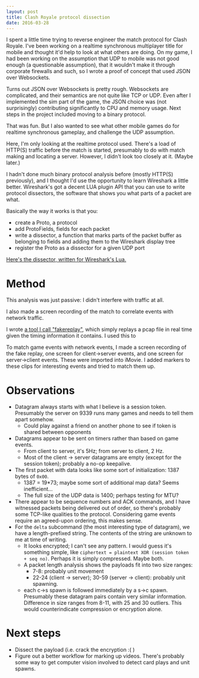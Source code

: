 ```yaml
---
layout: post
title: Clash Royale protocol dissection
date: 2016-03-28
---
```


I spent a little time trying to reverse engineer the match protocol for Clash Royale. I've been working on a realtime synchronous multiplayer title for mobile and thought it'd help to look at what others are doing. On my game, I had been working on the assumption that UDP to mobile was not good enough (a questionable assumption), that it wouldn't make it through corporate firewalls and such, so I wrote a proof of concept that used JSON over Websockets.

Turns out JSON over Websockets is pretty rough. Websockets are complicated, and their semantics are not quite like TCP or UDP. Even after I implemented the sim part of the game, the JSON choice was (not surprisingly) contributing significantly to CPU and memory usage. Next steps in the project included moving to a binary protocol.

That was fun. But I also wanted to see what other mobile games do for realtime synchronous gameplay, and challenge the UDP assumption.

Here, I'm only looking at the realtime protocol used. There's a load of HTTP(S) traffic before the match is started, presumably to do with match making and locating a server. However, I didn't look too closely at it. (Maybe later.)

I hadn't done much binary protocol analysis before (mostly HTTP(S) previously), and I thought I'd use the opportunity to learn Wireshark a little better. Wireshark's got a decent LUA plugin API that you can use to write protocol dissectors, the software that shows you what parts of a packet are what.

Basically the way it works is that you:

- create a Proto, a protocol
- add ProtoFields, fields for each packet
- write a dissector, a function that marks parts of the packet buffer as belonging to fields and adding them to the Wireshark display tree
- register the Proto as a dissector for a given UDP port

[Here's the dissector, written for Wireshark's Lua.](https://github.com/nfirvine/croy-shark)

# Method

This analysis was just passive: I didn't interfere with traffic at all.

I also made a screen recording of the match to correlate events with network traffic.

I wrote [a tool I call "fakereplay"](https://github.com/nfirvine/fakereplay), which simply replays a pcap file in real time given the timing information it contains. I used this to 

To match game events with network events, I made a screen recording of the fake replay, one screen for client→server events, and one screen for server→client events. These were imported into iMovie. I added markers to these clips for interesting events and tried to match them up.

# Observations

- Datagram always starts with what I believe is a session token. Presumably the server on 9339 runs many games and needs to tell them apart somehow.
    - Could play against a friend on another phone to see if token is shared between opponents
- Datagrams appear to be sent on timers rather than based on game events. 
    - From client to server, it's 5Hz; from server to client, 2 Hz.
    - Most of the client → server datagrams are empty (except for the session token); probably a no-op keepalive.
- The first packet with data looks like some sort of initialization: 1387 bytes of `0x00`.
    - 1387 = 19*73; maybe some sort of additional map data? Seems inefficient...
    - The full size of the UDP data is 1400; perhaps testing for MTU?
- There appear to be sequence numbers and ACK commands, and I have witnessed packets being delivered out of order, so there's probably some TCP-like qualities to the protocol. Considering game events require an agreed-upon ordering, this makes sense.
- For the `delta` subcommand (the most interesting type of datagram), we have a length-prefixed string. The contents of the string are unknown to me at time of writing.
    - It looks encrypted; I can't see any pattern. I would guess it's something simple, like `ciphertext = plaintext XOR (session token + seq no)`. Perhaps it is simply compressed. Maybe both.
    - A packet length analysis shows the payloads fit into two size ranges:
        - 7-8: probably unit movement
        - 22-24 (client → server); 30-59 (server → client): probably unit spawning. 
    - each c→s spawn is followed immediately by a s→c spawn. Presumably these datagram pairs contain very similar information. Difference in size ranges from 8-11, with 25 and 30 outliers. This would counterindicate compression or encryption alone.

# Next steps

- Dissect the payload (i.e. crack the encryption :( )
- Figure out a better workflow for marking up videos. There's probably some way to get computer vision involved to detect card plays and unit spawns.
